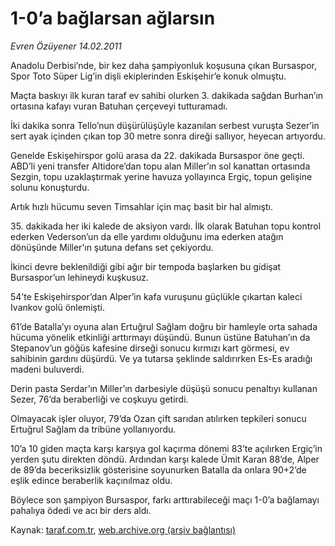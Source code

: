 # 1-0’a bağlarsan ağlarsın

*Evren Özüyener 14.02.2011*

<div class="yazi"><p>Anadolu Derbisi’nde, bir kez daha şampiyonluk koşusuna çıkan Bursaspor, Spor Toto Süper Lig’in dişli ekiplerinden Eskişehir’e konuk olmuştu.</p>
<p>Maçta baskıyı ilk kuran taraf ev sahibi olurken 3. dakikada sağdan Burhan’ın ortasına kafayı vuran Batuhan çerçeveyi tutturamadı.</p>
<p>İki dakika sonra Tello’nun düşürülüşüyle kazanılan serbest vuruşta Sezer’in sert ayak içinden çıkan top 30 metre sonra direği sallıyor, heyecan artıyordu.</p>
<p>Genelde Eskişehirspor golü arasa da 22. dakikada Bursaspor öne geçti. ABD’li yeni transfer Altidore’dan topu alan Miller’ın sol kanattan ortasında Sezgin, topu uzaklaştırmak yerine havuza yollayınca Ergiç, topun gelişine solunu konuşturdu.</p>
<p>Artık hızlı hücumu seven Timsahlar için maç basit bir hal almıştı.</p>
<p>35. dakikada her iki kalede de aksiyon vardı. İlk olarak Batuhan topu kontrol ederken Vederson’un da elle yardımı olduğunu ima ederken atağın dönüşünde Miller’ın şutuna defans set çekiyordu.</p>
<p>İkinci devre beklenildiği gibi ağır bir tempoda başlarken bu gidişat Bursaspor’un lehineydi kuşkusuz.</p>
<p>54’te Eskişehirspor’dan Alper’in kafa vuruşunu güçlükle çıkartan kaleci Ivankov golü önlemişti.</p>
<p>61’de Batalla’yı oyuna alan Ertuğrul Sağlam doğru bir hamleyle orta sahada hücuma yönelik etkinliği arttırmayı düşündü. Bunun üstüne Batuhan’ın da Stepanov’un göğüs kafesine dirseği sonucu kırmızı kart görmesi, ev sahibinin gardını düşürdü. Ve ya tutarsa şeklinde saldırırken Es-Es aradığı madeni buluverdi.</p>
<p>Derin pasta Serdar’ın Miller’ın darbesiyle düşüşü sonucu penaltıyı kullanan Sezer, 76’da beraberliği ve coşkuyu getirdi.</p>
<p>Olmayacak işler oluyor, 79’da Ozan çift sarıdan atılırken tepkileri sonucu Ertuğrul Sağlam da tribüne yollanıyordu.</p>
<p>10’a 10 giden maçta karşı karşıya gol kaçırma dönemi 83’te açılırken Ergiç’in yerden şutu direkten döndü. Ardından karşı kalede Ümit Karan 88’de, Alper de 89’da beceriksizlik gösterisine soyunurken Batalla da onlara 90+2’de eşlik edince beraberlik kaçınılmaz oldu.</p>
<p>Böylece son şampiyon Bursaspor, farkı arttırabileceği maçı 1-0’a bağlamayı pahalıya ödedi ve acı bir ders aldı.</p>
</div>

Kaynak: [taraf.com.tr](http://www.taraf.com.tr/evren-ozuyener/makale-1-0-a-baglarsan-aglarsin.htm), [web.archive.org (arşiv bağlantısı)](http://web.archive.org/web/20131107140515/http://www.taraf.com.tr/evren-ozuyener/makale-1-0-a-baglarsan-aglarsin.htm)
